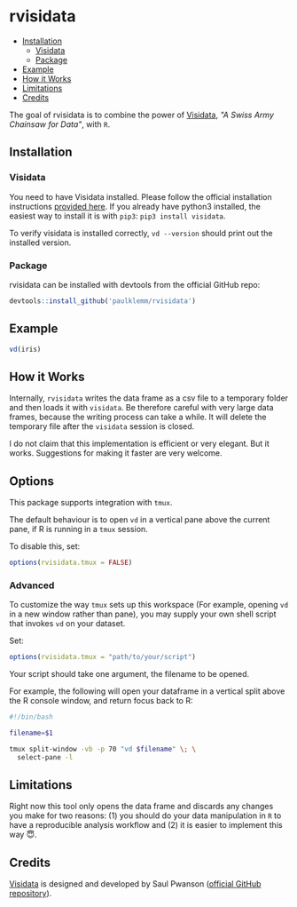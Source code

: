 # rvisidata

<!-- TOC depthFrom:2 -->

- [Installation](#installation)
  - [Visidata](#visidata)
  - [Package](#package)
- [Example](#example)
- [How it Works](#how-it-works)
- [Limitations](#limitations)
- [Credits](#credits)

<!-- /TOC -->

The goal of rvisidata is to combine the power of [Visidata](https://visidata.org/), _"A Swiss Army Chainsaw for Data"_, with `R`.

## Installation

### Visidata

You need to have Visidata installed. Please follow the official installation instructions [provided here](https://visidata.org/install/).
If you already have python3 installed, the easiest way to install it is with `pip3`: `pip3 install visidata`.

To verify visidata is installed correctly, `vd --version` should print out the installed version.

### Package

rvisidata can be installed with devtools from the official GitHub repo:

```r
devtools::install_github('paulklemm/rvisidata')
```

## Example

```r
vd(iris)
```

## How it Works

Internally, `rvisidata` writes the data frame as a csv file to a temporary folder and then loads it with `visidata`. Be therefore careful with very large data frames, because the writing process can take a while. It will delete the temporary file after the `visidata` session is closed.

I do not claim that this implementation is efficient or very elegant. But it works. Suggestions for making it faster are very welcome.

## Options

This package supports integration with `tmux`. 

The default behaviour is to open `vd` in a vertical pane above the current pane, if R is running in a `tmux` session.

To disable this, set:

```r
options(rvisidata.tmux = FALSE)
```

### Advanced

To customize the way `tmux` sets up this workspace (For example, opening `vd` in a new window rather than pane), you 
may supply your own shell script that invokes `vd` on your dataset.

Set:

```r
options(rvisidata.tmux = "path/to/your/script")
```

Your script should take one argument, the filename to be opened.

For example, the following will open your dataframe in a vertical split
above the R console window, and return focus back to R:

```bash
#!/bin/bash

filename=$1

tmux split-window -vb -p 70 "vd $filename" \; \
  select-pane -l
```

## Limitations

Right now this tool only opens the data frame and discards any changes you make for two reasons: (1) you should do your data manipulation in `R` to have a reproducible analysis workflow and (2) it is easier to implement this way 😇.

## Credits

[Visidata](https://visidata.org) is designed and developed by Saul Pwanson ([official GitHub repository](https://github.com/saulpw/visidata)).
